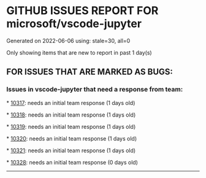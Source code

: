 
# GITHUB ISSUES REPORT FOR microsoft/vscode-jupyter


Generated on 2022-06-06 using: stale=30, all=0


Only showing items that are new to report in past 1 day(s)


## FOR ISSUES THAT ARE MARKED AS BUGS:


### Issues in vscode-jupyter that need a response from team:


\* [10317](https://github.com/microsoft/vscode-jupyter/issues/10317 "Data Viewer fails to start for Pytorch tensor in deep call stack"): needs an initial team response (1 days old)

\* [10318](https://github.com/microsoft/vscode-jupyter/issues/10318 "`_repr_latex_()` does not work with equations enclosed in `\[` and `\]`."): needs an initial team response (1 days old)

\* [10319](https://github.com/microsoft/vscode-jupyter/issues/10319 "bug with jupyter.widgetScriptSources"): needs an initial team response (1 days old)

\* [10320](https://github.com/microsoft/vscode-jupyter/issues/10320 "Add separation between the text and the scroll bar on the right"): needs an initial team response (1 days old)

\* [10321](https://github.com/microsoft/vscode-jupyter/issues/10321 "Variables view should show that it is waiting for the running cell"): needs an initial team response (1 days old)

\* [10328](https://github.com/microsoft/vscode-jupyter/issues/10328 "Interrupt & Restart buttons do not work for Julia on jupyter"): needs an initial team response (0 days old)

---
